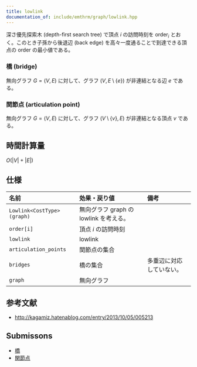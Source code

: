 ```yaml
---
title: lowlink
documentation_of: include/emthrm/graph/lowlink.hpp
---
```


深さ優先探索木 (depth-first search tree) で頂点 $i$ の訪問時刻を $\mathrm{order}_i$ とおく。このとき子孫から後退辺 (back edge) を高々一度通ることで到達できる頂点の $\mathrm{order}$ の最小値である。


### 橋 (bridge)

無向グラフ $G = (V, E)$ に対して、グラフ $(V, E \setminus \lbrace e \rbrace)$ が非連結となる辺 $e$ である。


### 関節点 (articulation point)

無向グラフ $G = (V, E)$ に対して、グラフ $(V \setminus \lbrace v \rbrace, E)$ が非連結となる頂点 $v$ である。


## 時間計算量

$O(\lvert V \rvert + \lvert E \rvert)$


## 仕様

|名前|効果・戻り値|備考|
|:--|:--|:--|
|`Lowlink<CostType>(graph)`|無向グラフ $\mathrm{graph}$ の lowlink を考える。||
|`order[i]`|頂点 $i$ の訪問時刻||
|`lowlink`|lowlink||
|`articulation_points`|関節点の集合||
|`bridges`|橋の集合|多重辺に対応していない。|
|`graph`|無向グラフ||


## 参考文献

- http://kagamiz.hatenablog.com/entry/2013/10/05/005213


## Submissons

- [橋](https://onlinejudge.u-aizu.ac.jp/solutions/problem/GRL_3_B/review/4082818/emthrm/C++14)
- [関節点](https://onlinejudge.u-aizu.ac.jp/solutions/problem/GRL_3_A/review/4082810/emthrm/C++14)
